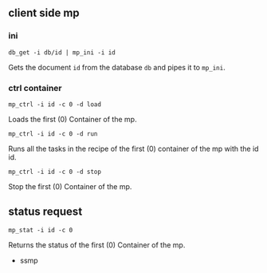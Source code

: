 ## client side mp

### ini

```
db_get -i db/id | mp_ini -i id
```
Gets the document ```id``` from the database ```db``` and pipes it to
```mp_ini```. 


### ctrl container

```
mp_ctrl -i id -c 0 -d load
```

Loads the first (0) Container of the mp.


```
mp_ctrl -i id -c 0 -d run
```

Runs all the tasks in the recipe of the first (0) container of the mp with the id id.


```
mp_ctrl -i id -c 0 -d stop
```

Stop the first (0) Container of the mp.


## status request


```
mp_stat -i id -c 0 
```

Returns the status of the  first (0) Container of the mp.

- ssmp
